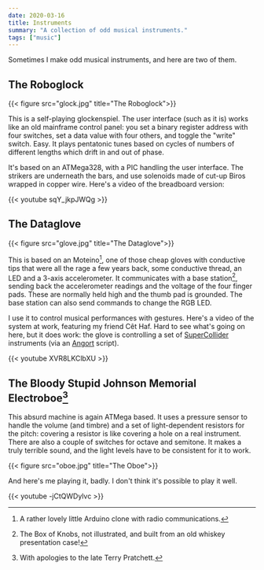 ```yaml
---
date: 2020-03-16
title: Instruments
summary: "A collection of odd musical instruments."
tags: ["music"]
---
```


Sometimes I make odd musical instruments, and here are two of them.

## The Roboglock

{{< figure src="glock.jpg" title="The Roboglock">}}

This is a self-playing glockenspiel. The user interface (such as it is)
works like an old mainframe control panel: you set a binary
register address with four switches, set a data value with four others,
and toggle the "write" switch. Easy. It plays pentatonic tunes based
on cycles of numbers of different lengths which drift in and out
of phase.

It's based on an ATMega328, with a PIC handling the user interface.
The strikers are underneath the bars, and use solenoids
made of cut-up Biros wrapped in copper wire.
Here's a video of the breadboard version:

{{< youtube sqY_jkpJWQg >}}

## The Dataglove

{{< figure src="glove.jpg" title="The Dataglove">}}

This is based on an Moteino[^2], one of those cheap gloves with
conductive tips that were all the rage a few years back, some
conductive thread, an LED and a 3-axis accelerometer. It communicates
with a base station[^3], sending back the accelerometer readings and
the voltage of the four finger pads. These are normally held high
and the thumb pad is grounded. The base station can also send
commands to change the RGB LED.

I use it to control musical performances with gestures. Here's a video
of the system at work, featuring my friend Cêt Haf. Hard to see what's
going on here, but it does work: the glove is controlling a set
of [SuperCollider](https://supercollider.github.io/) instruments (via an
[Angort](/project/angort) script).

{{< youtube XVR8LKClbXU >}}




## The Bloody Stupid Johnson Memorial Electroboe[^1]

This absurd machine is again ATMega based. It uses a pressure sensor
to handle the volume (and timbre) and a set of light-dependent resistors for the pitch:
covering a resistor is like covering a hole on a real instrument. There
are also a couple of switches for octave and semitone. It makes
a truly terrible sound, and the light levels have to be consistent
for it to work.

{{< figure src="oboe.jpg" title="The Oboe">}}

And here's me playing it, badly. I don't think it's possible to play it
well.

{{< youtube -jCtQWDylvc >}}

[^1]: With apologies to the late Terry Pratchett.
[^2]: A rather lovely little Arduino clone with radio communications.
[^3]: The Box of Knobs, not illustrated, and built from an old whiskey
presentation case!
